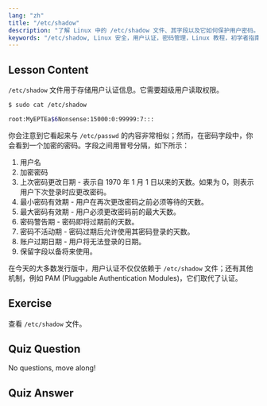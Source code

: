 ```yaml
---
lang: "zh"
title: "/etc/shadow"
description: "了解 Linux 中的 /etc/shadow 文件、其字段以及它如何保护用户密码。帮助初学者理解 Linux 认证。"
keywords: "/etc/shadow, Linux 安全，用户认证，密码管理，Linux 教程，初学者指南"
---
```


## Lesson Content

`/etc/shadow` 文件用于存储用户认证信息。它需要超级用户读取权限。

```bash
$ sudo cat /etc/shadow

root:MyEPTEa$6Nonsense:15000:0:99999:7:::
```

你会注意到它看起来与 `/etc/passwd` 的内容非常相似；然而，在密码字段中，你会看到一个加密的密码。字段之间用冒号分隔，如下所示：

1. 用户名
2. 加密密码
3. 上次密码更改日期 - 表示自 1970 年 1 月 1 日以来的天数。如果为 0，则表示用户下次登录时应更改密码。
4. 最小密码有效期 - 用户在再次更改密码之前必须等待的天数。
5. 最大密码有效期 - 用户必须更改密码前的最大天数。
6. 密码警告期 - 密码即将过期前的天数。
7. 密码不活动期 - 密码过期后允许使用其密码登录的天数。
8. 账户过期日期 - 用户将无法登录的日期。
9. 保留字段以备将来使用。

在今天的大多数发行版中，用户认证不仅仅依赖于 `/etc/shadow` 文件；还有其他机制，例如 PAM (Pluggable Authentication Modules)，它们取代了认证。

## Exercise

查看 `/etc/shadow` 文件。

## Quiz Question

No questions, move along!

## Quiz Answer
